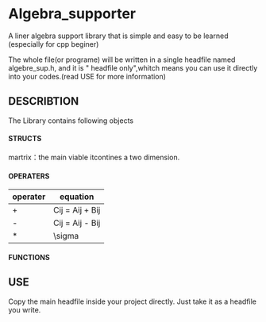 # Algebra_supporter
A liner algebra support library that is simple and easy to be learned (especially for cpp beginer)

The whole file(or programe) will be written in a single headfile named algebre_sup.h, and it is " headfile only",whitch means you can use it directly into your codes.(read USE for more information)
## DESCRIBTION
The Library contains following objects
#### STRUCTS
martrix：the main viable itcontines a two dimension. 

#### OPERATERS

| operater    | equation    |
| ----------- | ----------- |
| +           | Cij = Aij + Bij       |
| -           | Cij = Aij - Bij        |
| *           | \sigma 
#### FUNCTIONS

## USE
Copy the main headfile inside your project directly. Just take it as a headfile you write.
